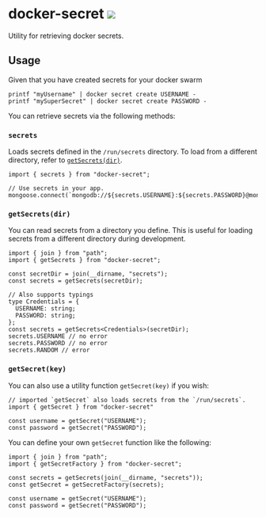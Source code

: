 # docker-secret ![](https://img.shields.io/travis/hwkd/docker-secret.svg?style=flat)
Utility for retrieving docker secrets.

## Usage
Given that you have created secrets for your docker swarm
```
printf "myUsername" | docker secret create USERNAME -
printf "mySuperSecret" | docker secret create PASSWORD -
```
You can retrieve secrets via the following methods:

### `secrets`
Loads secrets defined in the `/run/secrets` directory. To load from a different directory, refer to [`getSecrets(dir)`](#getsecretsdir).
```
import { secrets } from "docker-secret";

// Use secrets in your app.
mongoose.connect(`mongodb://${secrets.USERNAME}:${secrets.PASSWORD}@mongodb/mydb`);
```

### `getSecrets(dir)`
You can read secrets from a directory you define. This is useful for loading secrets from a different directory during development.
```
import { join } from "path";
import { getSecrets } from "docker-secret";

const secretDir = join(__dirname, "secrets");
const secrets = getSecrets(secretDir);

// Also supports typings
type Credentials = {
  USERNAME: string;
  PASSWORD: string;
};
const secrets = getSecrets<Credentials>(secretDir);
secrets.USERNAME // no error
secrets.PASSWORD // no error
secrets.RANDOM // error
```

### `getSecret(key)`
You can also use a utility function `getSecret(key)` if you wish:
```
// imported `getSecret` also loads secrets from the `/run/secrets`.
import { getSecret } from "docker-secret"

const username = getSecret("USERNAME");
const password = getSecret("PASSWORD");
```

You can define your own `getSecret` function like the following:
```
import { join } from "path";
import { getSecretFactory } from "docker-secret";

const secrets = getSecrets(join(__dirname, "secrets"));
const getSecret = getSecretFactory(secrets);

const username = getSecret("USERNAME");
const password = getSecret("PASSWORD");
```
